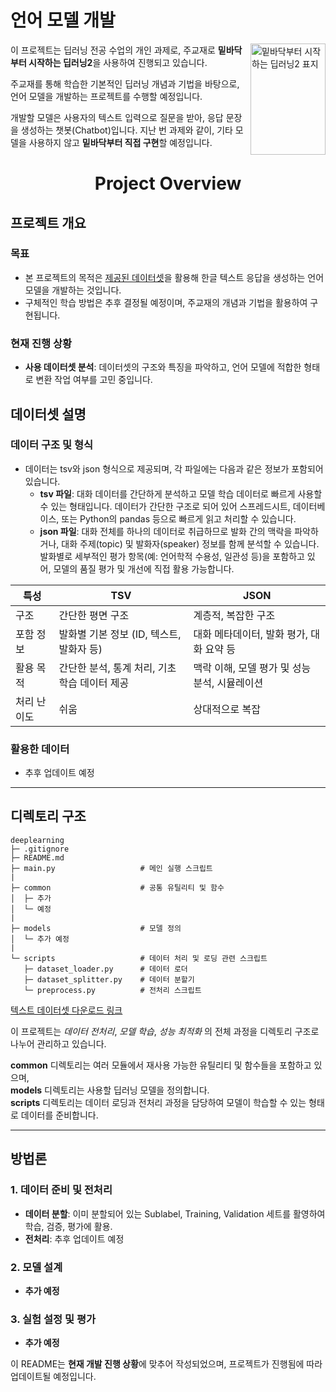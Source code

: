 
# **언어 모델 개발**

<img src="https://contents.kyobobook.co.kr/sih/fit-in/458x0/pdt/9791162241745.jpg" align="right" alt="밑바닥부터 시작하는 딥러닝2 표지" width="120" height="178">

이 프로젝트는 딥러닝 전공 수업의 개인 과제로, 주교재로 **밑바닥부터 시작하는 딥러닝2**을 사용하여 진행되고 있습니다.

주교재를 통해 학습한 기본적인 딥러닝 개념과 기법을 바탕으로, 언어 모델을 개발하는 프로젝트를 수행할 예정입니다.

개발할 모델은 사용자의 텍스트 입력으로 질문을 받아, 응답 문장을 생성하는 챗봇(Chatbot)입니다. 지난 번 과제와 같이, 기타 모델을 사용하지 않고 **밑바닥부터 직접 구현**할 예정입니다.

<H1 align="center">
  Project Overview
</H1>


## **프로젝트 개요**

### **목표**
- 본 프로젝트의 목적은 [제공된 데이터셋](https://www.aihub.or.kr/aihubdata/data/view.do?currMenu=115&topMenu=100&dataSetSn=71773)을 활용해 한글 텍스트 응답을 생성하는 언어 모델을 개발하는 것입니다.
- 구체적인 학습 방법은 추후 결정될 예정이며, 주교재의 개념과 기법을 활용하여 구현됩니다.

### **현재 진행 상황**
- **사용 데이터셋 분석**: 데이터셋의 구조와 특징을 파악하고, 언어 모델에 적합한 형태로 변환 작업 여부를 고민 중입니다.

## **데이터셋 설명**

### **데이터 구조 및 형식**
- 데이터는 tsv와 json 형식으로 제공되며, 각 파일에는 다음과 같은 정보가 포함되어 있습니다.
  - **tsv 파일**: 대화 데이터를 간단하게 분석하고 모델 학습 데이터로 빠르게 사용할 수 있는 형태입니다. 데이터가 간단한 구조로 되어 있어 스프레드시트, 데이터베이스, 또는 Python의 pandas 등으로 빠르게 읽고 처리할 수 있습니다.
  - **json 파일**: 대화 전체를 하나의 데이터로 취급하므로 발화 간의 맥락을 파악하거나, 대화 주제(topic) 및 발화자(speaker) 정보를 함께 분석할 수 있습니다.발화별로 세부적인 평가 항목(예: 언어학적 수용성, 일관성 등)을 포함하고 있어, 모델의 품질 평가 및 개선에 직접 활용 가능합니다.

| 특성         | TSV                           | JSON                                  |
|--------------|-------------------------------|---------------------------------------|
| 구조         | 간단한 평면 구조             | 계층적, 복잡한 구조                  |
| 포함 정보     | 발화별 기본 정보 (ID, 텍스트, 발화자 등) | 대화 메타데이터, 발화 평가, 대화 요약 등 |
| 활용 목적     | 간단한 분석, 통계 처리, 기초 학습 데이터 제공 | 맥락 이해, 모델 평가 및 성능 분석, 시뮬레이션 |
| 처리 난이도   | 쉬움                          | 상대적으로 복잡                      |


### **활용한 데이터**
- 추후 업데이트 예정

---

## **디렉토리 구조**

```plaintext
deeplearning
├─ .gitignore
├─ README.md
├─ main.py                   # 메인 실행 스크립트
|
├─ common                    # 공통 유틸리티 및 함수
│  ├─ 추가
│  └─ 예정
|
├─ models                    # 모델 정의
│  └─ 추가 예정
|
└─ scripts                   # 데이터 처리 및 로딩 관련 스크립트
   ├─ dataset_loader.py      # 데이터 로더
   ├─ dataset_splitter.py    # 데이터 분할기
   └─ preprocess.py          # 전처리 스크립트

```
[텍스트 데이터셋 다운로드 링크](https://www.aihub.or.kr/aihubdata/data/view.do?currMenu=115&topMenu=100&dataSetSn=71773)

이 프로젝트는 *데이터 전처리*, *모델 학습*, *성능 최적화* 의 전체 과정을 디렉토리 구조로 나누어 관리하고 있습니다.

**common** 디렉토리는 여러 모듈에서 재사용 가능한 유틸리티 및 함수들을 포함하고 있으며, <br>
**models** 디렉토리는 사용할 딥러닝 모델을 정의합니다. <br>
**scripts** 디렉토리는 데이터 로딩과 전처리 과정을 담당하여 모델이 학습할 수 있는 형태로 데이터를 준비합니다.

---

## **방법론**

### **1. 데이터 준비 및 전처리**
- **데이터 분할**: 이미 분할되어 있는 Sublabel, Training, Validation 세트를 활영하여 학습, 검증, 평가에 활용.
- **전처리**: 추후 업데이트 예정

### **2. 모델 설계**
- **추가 예정**

### **3. 실험 설정 및 평가**
- **추가 예정**

이 README는 **현재 개발 진행 상황**에 맞추어 작성되었으며, 프로젝트가 진행됨에 따라 업데이트될 예정입니다.